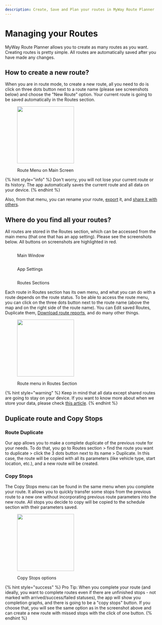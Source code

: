 ```yaml
---
description: Create, Save and Plan your routes in MyWay Route Planner
---
```


# Managing your Routes

MyWay Route Planner allows you to create as many routes as you want. Creating routes is pretty simple. All routes are automatically saved after you have made any changes.

## How to create a new route?

When you are in route mode, to create a new route, all you need to do is click on three dots button next to a route name (please see screenshots below) and choose the "New Route" option. Your current route is going to be saved automatically in the Routes section.

<figure><img src="../.gitbook/assets/IMG_3AA307141108-1.jpeg" alt="" width="188"><figcaption><p>Route Menu on Main Screen</p></figcaption></figure>

{% hint style="info" %}
Don't worry, you will not lose your current route or its history. The app automatically saves the current route and all data on your device.
{% endhint %}

Also, from that menu, you can rename your route, [export](export-your-route-and-share-it-with-others.md) it, and [share it with others](export-your-route-and-share-it-with-others.md#share-route-copy).

## Where do you find all your routes?

All routes are stored in the Routes section, which can be accessed from the main menu (that one that has an app setting). Please see the screenshots below. All buttons on screenshots are highlighted in red.

<div><figure><img src="../.gitbook/assets/1-39E11978-1FB3-4A0C-81B1-3ECFF5613C2A.png" alt=""><figcaption><p>Main Window</p></figcaption></figure> <figure><img src="../.gitbook/assets/2-744C7152-579C-4FBB-908B-288686B0B05E.png" alt=""><figcaption><p>App Settings</p></figcaption></figure> <figure><img src="../.gitbook/assets/3-82CD99F4-12BE-4F34-87BB-D8F53A507CE7.png" alt=""><figcaption><p>Routes Sections</p></figcaption></figure></div>

Each route in Routes section has its own menu, and what you can do with a route depends on the route status. To be able to access the route menu, you can click on the three dots button next to the route name (above the map and on the right side of the route name). You can Edit saved Routes, Duplicate them, [Download route reports](export-your-route-and-share-it-with-others.md#files-export), and do many other things.

<figure><img src="../.gitbook/assets/Screenshot 2024-04-15 at 09.38.16.jpeg" alt="" width="188"><figcaption><p>Route menu in Routes Section</p></figcaption></figure>

{% hint style="warning" %}
Keep in mind that all data except shared routes are going to stay on your device. If you want to know more about when we store your data, please check [this article](../faq/your-privacy-and-where-we-store-your-data.md).
{% endhint %}

## Duplicate route and Copy Stops

### Route Duplicate

Our app allows you to make a complete duplicate of the previous route for your needs. To do that, you go to Routes section > find the route you want to duplicate > click the 3 dots button next to its name > Duplicate. In this case, the route will be copied with all its parameters (like vehicle type, start location, etc.), and a new route will be created.

### Copy Stops

The Copy Stops menu can be found in the same menu when you complete your route. It allows you to quickly transfer some stops from the previous route to a new one without incorporating previous route parameters into the new route. All stops you decide to copy will be copied to the schedule section with their parameters saved.

<figure><img src="../.gitbook/assets/IMG_4A2FA27C311F-2.jpeg" alt="" width="188"><figcaption><p>Copy Stops options</p></figcaption></figure>



{% hint style="success" %}
Pro Tip: When you complete your route (and ideally, you want to complete routes even if there are unfinished stops - not marked with arrived/success/failed statuses), the app will show you completion graphs, and there is going to be a "copy stops" button. If you choose that, you will see the same option as in the screenshot above and can create a new route with missed stops with the click of one button.
{% endhint %}
